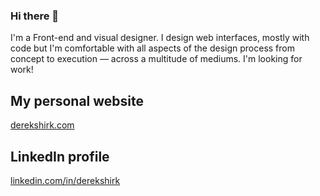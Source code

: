 ### Hi there 👋

I'm a Front-end and visual designer. I design web interfaces, mostly with code but I'm comfortable with all aspects of the design process from concept to execution — across a multitude of mediums. I'm looking for work!

## My personal website

[derekshirk.com](https://derekshirk.com)

## LinkedIn profile

[linkedin.com/in/derekshirk](https://www.linkedin.com/in/derekshirk/)

<!--
**derekshirk/derekshirk** is a ✨ _special_ ✨ repository because its `README.md` (this file) appears on your GitHub profile.

Here are some ideas to get you started:

- 🔭 I’m currently working on ...
- 🌱 I’m currently learning ...
- 👯 I’m looking to collaborate on ...
- 🤔 I’m looking for help with ...
- 💬 Ask me about ...
- 📫 How to reach me: ...
- 😄 Pronouns: ...
- ⚡ Fun fact: ...
-->
